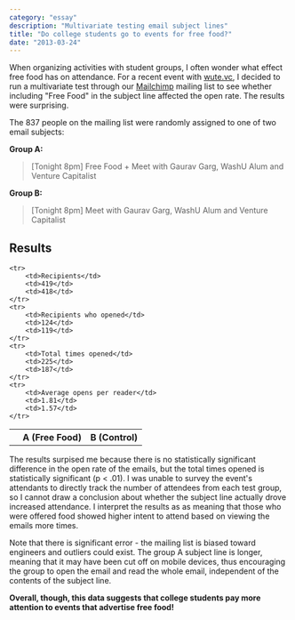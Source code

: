 ```yaml
---
category: "essay"
description: "Multivariate testing email subject lines"
title: "Do college students go to events for free food?"
date: "2013-03-24"
---
```


When organizing activities with student groups, I often wonder what effect free food has on attendance. For a recent event with <a href="http://wute.vc">wute.vc</a>, I decided to run a multivariate test through our <a href="http://kb.mailchimp.com/article/how-a-b-split-testing-works">Mailchimp</a> mailing list to see whether including "Free Food" in the subject line affected the open rate. The results were surprising.  

The 837 people on the mailing list were randomly assigned to one of two email subjects: 

**Group A:** 

> [Tonight 8pm] Free Food + Meet with Gaurav Garg, WashU Alum and Venture Capitalist

**Group B:**

>[Tonight 8pm] Meet with Gaurav Garg, WashU Alum and Venture Capitalist


## Results

<table class="table table-striped">
	<tr>
		<th></th>
		<th>A (Free Food)</th>
		<th>B (Control)</th>
	</tr>

	<tr>
		<td>Recipients</td>
		<td>419</td>
		<td>418</td>
	</tr>
	<tr>
		<td>Recipients who opened</td>
		<td>124</td>
		<td>119</td>
	</tr>
	<tr>
		<td>Total times opened</td>
		<td>225</td>
		<td>187</td>
	</tr>
	<tr>
		<td>Average opens per reader</td>
		<td>1.81</td>
		<td>1.57</td>
	</tr>
</table>


The results surpised me because there is no statistically significant difference in the open rate of the emails, but the total times opened is statistically significant (p < .01). I was unable to survey the event's attendants to directly track the number of attendees from each test group, so I cannot draw a conclusion about whether the subject line actually drove increased attendance. I interpret the results as as meaning that those who were offered food showed higher intent to attend based on viewing the emails more times. 

Note that there is significant error - the mailing list is biased toward engineers and outliers could exist. The group A subject line is longer, meaning that it may have been cut off on mobile devices, thus encouraging the group to open the email and read the whole email, independent of the contents of the subject line. 

**Overall, though, this data suggests that college students pay more attention to events that advertise free food!**

